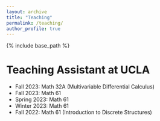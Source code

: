 ```yaml
---
layout: archive
title: "Teaching"
permalink: /teaching/
author_profile: true
---
```


{% include base_path %}

Teaching Assistant at UCLA
======
* Fall 2023: Math 32A (Multivariable Differential Calculus)
* Fall 2023: Math 61 
* Spring 2023: Math 61 
* Winter 2023: Math 61 
* Fall 2022: Math 61 (Introduction to Discrete Structures)

